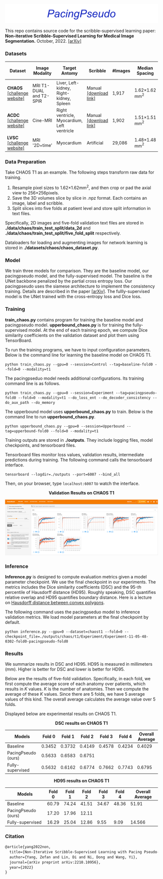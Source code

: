 ![logo](./images/logo.png)

This repo contains source code for the scribble-supervised learning paper: **Non-iterative Scribble-Supervised Learning for Medical Image Segmentation.** October, 2022. [[arXiv]](https://arxiv.org/pdf/2210.10956.pdf)

### Datasets

| Dataset                                                      | Image Modality          | Target Antomy                               | Scribble                                                     | #Images | Median Spacing          | Center-Crop Size |
| ------------------------------------------------------------ | ----------------------- | ------------------------------------------- | ------------------------------------------------------------ | ------- | ----------------------- | ---------------- |
| **CHAOS** [[challenge website]](https://chaos.grand-challenge.org/) | MRI T1-DUAL and T2-SPIR | Liver, Left-kidney, Right-kidney, Spleen    | Manual [[download link]](https://drive.google.com/file/d/1LFfso17fxPaCcwcQJ4lzyKKG22EKGnlt/view?usp=share_link) | 1,917   | 1.62$\times$1.62 mm$^2$ | 256$\times$256   |
| **ACDC** [[challenge website]](https://www.creatis.insa-lyon.fr/Challenge/acdc/databases.html) | Cine-MRI                | Right ventricle, Myocardium, Left ventricle | Manual [[download link]](https://vios-s.github.io/multiscale-adversarial-attention-gates/data) | 1,902   | 1.51$\times$1.51 mm$^2$ | 224$\times$224   |
| **LVSC** [[challenge website]](https://www.cardiacatlas.org/challenges/lv-segmentation-challenge/) | MRI '2D+time'           | Myocardium                                  | Artificial                                                   | 29,086  | 1.48$\times$1.48 mm$^2$ | 256$\times$256   |

### Data Preparation

Take CHAOS T1 as an example. The following steps transform raw data for training.

1. Resample pixel sizes to 1.62$\times$1.62mm$^2$, and then crop or pad the axial view to 256$\times$256pixels.
2. Save the 3D volumes slice by slice in .npz format. Each contains an image, label and scribble.
3. Split slices into five folds at patient level and store split information in text files.

Specifically, 2D images and five-fold validation text files are stored in **./data/chaos/train_test_split/data_2d** and **./data/chaos/train_test_split/five_fold_split** respectively. 

Dataloaders for loading  and augmenting images for network learning is stored in **./datasets/chaos/chaos_dataset.py**.

### Model

We train three models for comparison. They are the baseline model, our pacingpseudo model, and the fully-supervised model. The baseline is the UNet backbone penalized by the partial cross entropy loss. Our pacingpseudo uses the siamese architecture to implement the consistency training. Details are described in the paper [[arXiv]](https://arxiv.org/pdf/2210.10956.pdf). The fullly-supervised model is the UNet trained with the cross-entropy loss and Dice loss.

### Training

**train_chaos.py** contains program for training the baseline model and pacingpseudo model. **upperbound_chaos.py** is for training the fully-supervised model. At the end of each training epoch, we compute Dice similarity coefficients on the validation dataset and plot them using TensorBoard.

To run the training programs, we have to input configuration parameters. Below is the command line for learning the baseline model on CHAOS T1.

```
python train_chaos.py --gpu=0 --session=Control --tag=baseline-fold0 --fold=0 --modality=t1
```

The pacingpseduo model needs additional configurations. Its training command line is as follows.

```
python train_chaos.py --gpu=0 --session=Experiment --tag=pacingpseudo-fold0 --fold=0 --modality=t1 --do_loss_ent --do_decoder_consistency --do_aux_path --do_memory
```

The upperbound model uses **upperbound_chaos.py** to train. Below is the command line to run **upperbound_chaos.py**.

```
python upperbound_chaos.py --gpu=0 --session=Upperbound --tag=upperbound-fold0 --fold=0 --modality=t1
```



Training outputs are stored in **./outputs**. They include logging files, model checkpoints, and tensorboard files.

Tensorboard files monitor loss values, validation results, intermediate predictions during training. The following command calls the tensorboard interface.

```
tensorboard --logdir=./outputs --port=6007 --bind_all
```

Then, on your browser, type `localhost:6007` to watch the interface.

<center><b>Validation Results on CHAOS T1</b></center>

![tensorboard](.\images\tensorboard_chaost1.PNG)



### Inference

**Inference.py** is designed to compute evaluation metrics given a model parameter checkpoint. We use the final checkpoint in our experiments. The metrics includes the Dice similarity coefficients (DSC) and the 95-*th* percentile of Hausdorff distance (HD95). Roughly speaking, DSC quantifies relative overlap and HD95 quantifies boundary distance. Here is a lecture on [Hausdorff distance between convex polygons](http://cgm.cs.mcgill.ca/~godfried/teaching/cg-projects/98/normand/main.html).

The following command uses the pacingpseduo model to inference validation metrics. We load model parameters at the final checkpoint by default.

```
python inference.py --gpu=0 --dataset=chaost1 --fold=0 --checkpoint_file=./outputs/chaos/t1/Experiment/Experiment-11-05-48-0302-fold0-pacingpseudo-fold0
```


### Results

We summarize results in DSC and HD95. HD95 is measured in millimeters (mm). Higher is better for DSC and lower is better for HD95.

Below are the results of five-fold validation. Specifically,  in each fold, we first compute the average score of each anatomy over patients, which results in $K$ values. $K$ is the number of anatomies. Then we compute the average of these $K$ values. Since there are 5 folds, we have 5 average values of this kind. The overall average calculates the average value over 5 folds.

Displayed below are experimental results on CHAOS T1.

<center><b>DSC results on CHAOS T1</b></center>

| Models              | Fold 0 | Fold 1 | Fold 2 | Fold 3 | Fold 4 | Overall Average |
| ------------------- | ------ | ------ | ------ | ------ | ------ | --------------- |
| Baseline            | 0.3452 | 0.3732 | 0.4149 | 0.4578 | 0.4234 | 0.4029          |
| PacingPseudo (ours) | 0.5633 | 0.6583 | 0.6751 |        |        |                 |
| Fully-supervised    | 0.5632 | 0.6162 | 0.6774 | 0.7662 | 0.7743 | 0.6795          |

<center><b>HD95 results on CHAOS T1</b></center>

| Models              | Fold 0 | Fold 1 | Fold 2 | Fold 3 | Fold 4 | Overall Average |
| ------------------- | ------ | ------ | ------ | ------ | ------ | --------------- |
| Baseline            | 60.79  | 74.24  | 41.51  | 34.67  | 48.36  | 51.91           |
| PacingPseudo (ours) | 17.20  | 17.96  | 12.11  |        |        |                 |
| Fully-supervised    | 16.29  | 25.04  | 12.86  | 9.55   | 9.09   | 14.566          |

### Citation

```latex
@article{yang2022non,
  title={Non-Iterative Scribble-Supervised Learning with Pacing Pseudo-Masks for Medical Image Segmentation},
  author={Yang, Zefan and Lin, Di and Ni, Dong and Wang, Yi},
  journal={arXiv preprint arXiv:2210.10956},
  year={2022}
}
```
